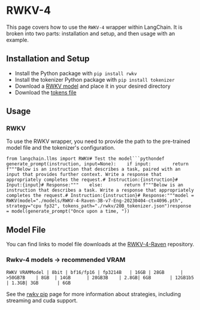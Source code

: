 RWKV-4
======

This page covers how to use the `RWKV-4` wrapper within LangChain. It is broken into two parts: installation and setup, and then usage with an example.

Installation and Setup[](#installation-and-setup "Direct link to Installation and Setup")
------------------------------------------------------------------------------------------

*   Install the Python package with `pip install rwkv`
*   Install the tokenizer Python package with `pip install tokenizer`
*   Download a [RWKV model](https://huggingface.co/BlinkDL/rwkv-4-raven/tree/main) and place it in your desired directory
*   Download the [tokens file](https://raw.githubusercontent.com/BlinkDL/ChatRWKV/main/20B_tokenizer.json)

Usage[](#usage "Direct link to Usage")
---------------------------------------

### RWKV[](#rwkv "Direct link to RWKV")

To use the RWKV wrapper, you need to provide the path to the pre-trained model file and the tokenizer's configuration.

    from langchain.llms import RWKV# Test the model```pythondef generate_prompt(instruction, input=None):    if input:        return f"""Below is an instruction that describes a task, paired with an input that provides further context. Write a response that appropriately completes the request.# Instruction:{instruction}# Input:{input}# Response:"""    else:        return f"""Below is an instruction that describes a task. Write a response that appropriately completes the request.# Instruction:{instruction}# Response:"""model = RWKV(model="./models/RWKV-4-Raven-3B-v7-Eng-20230404-ctx4096.pth", strategy="cpu fp32", tokens_path="./rwkv/20B_tokenizer.json")response = model(generate_prompt("Once upon a time, "))

Model File[](#model-file "Direct link to Model File")
------------------------------------------------------

You can find links to model file downloads at the [RWKV-4-Raven](https://huggingface.co/BlinkDL/rwkv-4-raven/tree/main) repository.

### Rwkv-4 models -> recommended VRAM[](#rwkv-4-models---recommended-vram "Direct link to Rwkv-4 models -> recommended VRAM")

    RWKV VRAMModel | 8bit | bf16/fp16 | fp3214B   | 16GB | 28GB      | >50GB7B    | 8GB  | 14GB      | 28GB3B    | 2.8GB| 6GB       | 12GB1b5   | 1.3GB| 3GB       | 6GB

See the [rwkv pip](https://pypi.org/project/rwkv/) page for more information about strategies, including streaming and cuda support.